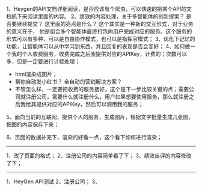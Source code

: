 1、Heygen的API文档详细阅读，是否应该有个爬虫，可以快速的把某个API的文档抓下来阅读里面的内容。
2、绩效的内容处理，关于多智能体的创新提案？ 是否要继续提交？ 这里面的亮点是什么？ 这个其实是一种新的交互形式，对于业务的意义在于， 他是组合多个智能体最终打包向用户完成对应的服务。这个服务的形式可以有多种，可以是自由协作模式，也可以是指挥官模式；
3、优化下记忆的功能，让智能体可以从中学习到东西，并且回复的表现是否会变好；
4、如何做一个我的个人收费服务，收费完成之后我提供对应的APIKey，计费的；次数可以多，但是一定要进行计费处理；
- html渲染成图片；
- 帮你自动发小红书？ 全自动的营销解决方案？ 
- 不管怎么样，一定要把收费的服务接好，这个是下一步比较关键的点；需要公司就注册公司，需要什么就注册什么，用户如果想要使用服务，那么就注册之后我给其提供对应的APIKey，然后可以调用我的服务；

5、面向当前的互联网，提供个人的服务，生成图片，根据文字批量生成几张图，把图的内容保存下来；

6、页面的数据补充下，渲染的好看一点，这个看下如何进行渲染；


----
1、改了页面的格式；
2、注册公司的内容简单看了下；
3、绩效自评的内容修改了下；


---
1、HeyGen API测试
2、注册公司；
3、